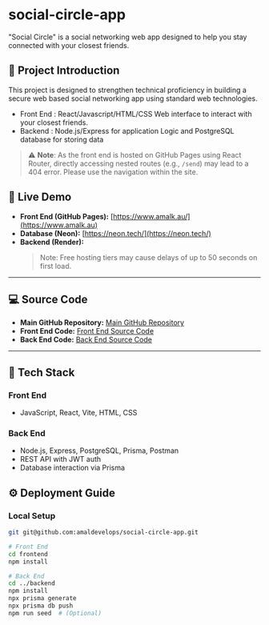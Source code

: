 # social-circle-app

"Social Circle" is a social networking web app designed to help you stay connected with your closest friends.

## 📘 Project Introduction

This project is designed to strengthen technical proficiency in building a secure web based social networking app using standard web technologies.

- Front End : React/Javascript/HTML/CSS Web interface to interact with your closest friends.
- Backend : Node.js/Express for application Logic and PostgreSQL database for storing data

> ⚠️ **Note**: As the front end is hosted on GitHub Pages using React Router, directly accessing nested routes (e.g., `/send`) may lead to a 404 error. Please use the navigation within the site.

## 🚀 Live Demo

- **Front End (GitHub Pages):** [https://www.amalk.au/](https://www.amalk.au)
- **Database (Neon):** [https://neon.tech/](https://neon.tech/)
- **Backend (Render):** []()
  > Note: Free hosting tiers may cause delays of up to 50 seconds on first load.

---

## 💻 Source Code

- **Main GitHub Repository:** [Main GitHub Repository](https://github.com/amaldevelops/social-circle-app)
- **Front End Code:** [Front End Source Code](https://github.com/amaldevelops/social-circle-app/tree/main/frontend)
- **Back End Code:** [Back End Source Code](https://github.com/amaldevelops/social-circle-app/tree/main/backend)

---

## 🧱 Tech Stack

### Front End

- JavaScript, React, Vite, HTML, CSS

### Back End

- Node.js, Express, PostgreSQL, Prisma, Postman
- REST API with JWT auth
- Database interaction via Prisma

## ⚙️ Deployment Guide

### Local Setup

```bash
git git@github.com:amaldevelops/social-circle-app.git

# Front End
cd frontend
npm install

# Back End
cd ../backend
npm install
npx prisma generate
npx prisma db push
npm run seed  # (Optional)
```
